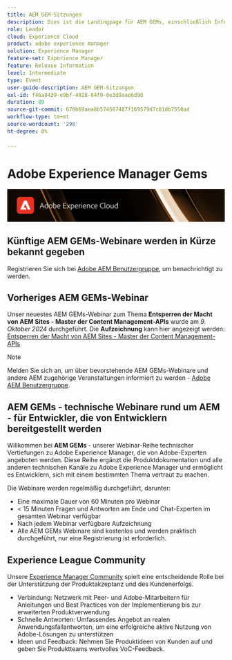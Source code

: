 ```yaml
---
title: AEM GEM-Sitzungen
description: Dies ist die Landingpage für AEM GEMs, einschließlich Informationen zur Webinarreihe und zu Registrierungsinformationen, vorherigen und kommenden Webinaren
role: Leader
cloud: Experience Cloud
product: adobe experience manager
solution: Experience Manager
feature-set: Experience Manager
feature: Release Information
level: Intermediate
type: Event
user-guide-description: AEM GEM-Sitzungen
exl-id: f46a8439-e9bf-4828-84f9-0e3d9aae6d90
duration: 89
source-git-commit: 670b69aea8b574567487f169579d7c81db7550ad
workflow-type: tm+mt
source-wordcount: '298'
ht-degree: 0%

---
```


# Adobe Experience Manager Gems

<img alt="Digitale Erlebnisse" src="./assets/ADX_Gems.png"/>

## Künftige AEM GEMs-Webinare werden in Kürze bekannt gegeben

Registrieren Sie sich bei [Adobe AEM Benutzergruppe](https://aem-augs.adobe.com/), um benachrichtigt zu werden.

<!--  ## Upcoming AEM GEMs webinar - AEM Sites: Master the Content Management APIs

This webinar will be conducted on Wednesday, October 9th - 5pm CEST / 8am PDT / 8.30pm IST. Note, that only registration is required for this webinar. 
If interested to join, please register [**here**](https://adobe.ly/4g6TYck).



<table style="max-width: 1214px;">
<tr>
  <td style="vertical-align: top;">
    <a href="https://www.youtube.com/watch?v=f1T9XU9TCJU">
      <img alt="Experience League LIVE Oct 25" src="assets/Oct25_2022_exl_live_banner_web_1920_WebBanner.png">
    </a>
    <div>
      <a href="https://www.youtube.com/watch?v=f1T9XU9TCJU">
        <strong>Deliver the right offer at the right time with decision management</strong>
      </a>
      <br/><em>with Sandra Hausmann, Ben Tepfer, Brandon Poyfair, and Jason Hickey</em>
      <br/><em>October 25, 2022</em>
    </div>
  </td>
</tr>
</table>

-->

## Vorheriges AEM GEMs-Webinar

Unser neuestes AEM GEMs-Webinar zum Thema **Entsperren der Macht von AEM Sites - Master der Content Management-APIs** wurde am *9. Oktober 2024* durchgeführt.
Die **Aufzeichnung** kann hier angezeigt werden:
[Entsperren der Macht von AEM Sites - Master der Content Management-APIs](gems2024/content-management-apis.md)

>[!NOTE]
>
> Melden Sie sich an, um über bevorstehende AEM GEMs-Webinare und andere AEM zugehörige Veranstaltungen informiert zu werden - [Adobe AEM Benutzergruppe](https://aem-augs.adobe.com/).

## AEM GEMs - technische Webinare rund um AEM - für Entwickler, die von Entwicklern bereitgestellt werden

Willkommen bei **AEM GEMs** - unserer Webinar-Reihe technischer Vertiefungen zu Adobe Experience Manager, die von Adobe-Experten angeboten werden. Diese Reihe ergänzt die Produktdokumentation und alle anderen technischen Kanäle zu Adobe Experience Manager und ermöglicht es Entwicklern, sich mit einem bestimmten Thema vertraut zu machen.

Die Webinare werden regelmäßig durchgeführt, darunter:

* Eine maximale Dauer von 60 Minuten pro Webinar
* &lt; 15 Minuten Fragen und Antworten am Ende und Chat-Experten im gesamten Webinar verfügbar
* Nach jedem Webinar verfügbare Aufzeichnung
* Alle AEM GEMs Webinare sind kostenlos und werden praktisch durchgeführt, nur eine Registrierung ist erforderlich.

## Experience League Community

Unsere [Experience Manager Community](https://experienceleaguecommunities.adobe.com/t5/adobe-experience-manager/ct-p/adobe-experience-manager-community?profile.language=de) spielt eine entscheidende Rolle bei der Unterstützung der Produktakzeptanz und des Kundenerfolgs.

* Verbindung: Netzwerk mit Peer- und Adobe-Mitarbeitern für Anleitungen und Best Practices von der Implementierung bis zur erweiterten Produktverwendung
* Schnelle Antworten: Umfassendes Angebot an realen Anwendungsfallantworten, um eine erfolgreiche aktive Nutzung von Adobe-Lösungen zu unterstützen
* Ideen und Feedback: Nehmen Sie Produktideen von Kunden auf und geben Sie Produktteams wertvolles VoC-Feedback.
